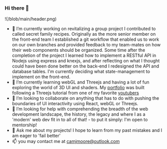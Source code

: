 ### Hi there 👋

<!--
**octanym/octanym** is a ✨ _special_ ✨ repository because its `README.md` (this file) appears on your GitHub profile.

Here are some ideas to get you started:

-->
!(/blob/main/header.png)

- 🔭 I’m currently working on revitalizing a group project I contributed to called secret family recipes. Originally as the more senior member on the front-end team I established a git workflow that enabled us to work on our own branches and provided feedback to my team-mates on how their web components should be organized. Some time after the completion of the project I learned how to implement a RESTful API in Nodejs using express and knexjs, and after reflecting on what I thought could have been done better on the back-end I redesigned the API and database tables. I'm currently deciding what state-management to implement on the front-end.
- 🌱 I’m currently learning webGL and Threejs and having a lot of fun exploring the world of 3D UI and shaders. My [portfolio](http://cameronjmoore.com/) was built following a Threejs tutorial from one of my favorite [youtubers](https://www.youtube.com/user/flintyara/featured)
- 👯 I’m looking to collaborate on anything that has to do with pushing the boundaries of UI interactivity using React, webGL or Threejs.
- 🤔 I’m looking for help with comprehending the breadth of the web development landscape, the history, the legacy and where I as a 'modern' web dev fit in to all of that! - to put it simply: I'm open to mentorship!
- 💬 Ask me about my projects! I hope to learn from my past mistakes and I am eager to 'fail better'
- 📫 you may contact me at camjmoore@outlook.com
